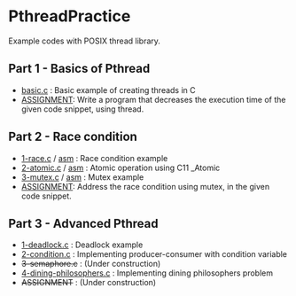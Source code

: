 # PthreadPractice
Example codes with POSIX thread library.

## Part 1 - Basics of Pthread
- [basic.c](/Part1/basic.c) : Basic example of creating threads in C
- [ASSIGNMENT](/Part1/ASSIGNMENT.c): Write a program that decreases the execution time of the given code snippet, using thread.

## Part 2 - Race condition
- [1-race.c](/Part2/1-race.c) / [asm](/Part2/1-race.asm) : Race condition example
- [2-atomic.c](/Part2/2-atomic.c) / [asm](/Part2/2-atomic.asm) : Atomic operation using C11 _Atomic
- [3-mutex.c](/Part2/3-mutex.c) / [asm](/Part2/3-mutex.asm) : Mutex example
- [ASSIGNMENT](/Part2/ASSIGNMENT.c): Address the race condition using mutex, in the given code snippet.

## Part 3 - Advanced Pthread
- [1-deadlock.c](/Part3/1-deadlock.c) : Deadlock example
- [2-condition.c](/Part3/2-condition.c) : Implementing producer-consumer with condition variable
- ~~3-semaphore.c~~ : (Under construction)
- [4-dining-philosophers.c](/Part3/4-dining-philosophers.c) : Implementing dining philosophers problem
- ~~ASSIGNMENT~~ : (Under construction)
